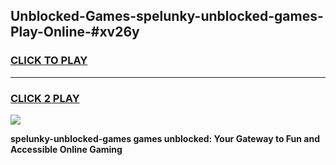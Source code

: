 
## Unblocked-Games-spelunky-unblocked-games-Play-Online-#xv26y
<h3>
<a href="https://premium.freeplayer.one?title=spelunky-unblocked-games&ref=27F">CLICK TO PLAY</a></h3>
<hr>

<h3>
<a href="https://premium.freeplayer.one?title=spelunky-unblocked-games&ref=27F">CLICK 2 PLAY</a>
  
</h3>

<a href="https://premium.freeplayer.one?title=spelunky-unblocked-games&ref=27F"><img src="https://clearcache.store/games.png"></a>


**spelunky-unblocked-games games unblocked: Your Gateway to Fun and Accessible Online Gaming**
